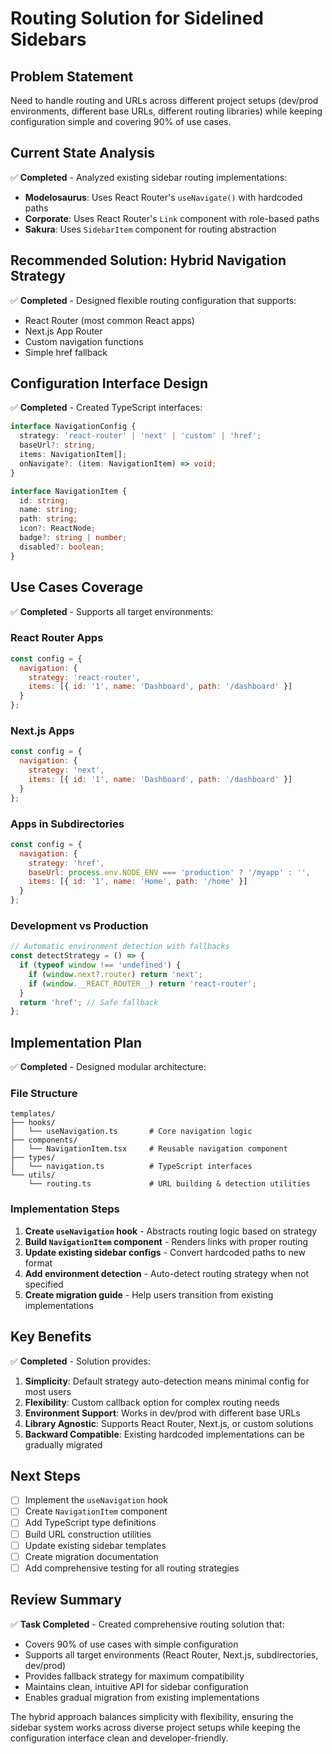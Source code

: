 # Routing Solution for Sidelined Sidebars

## Problem Statement
Need to handle routing and URLs across different project setups (dev/prod environments, different base URLs, different routing libraries) while keeping configuration simple and covering 90% of use cases.

## Current State Analysis
✅ **Completed** - Analyzed existing sidebar routing implementations:
- **Modelosaurus**: Uses React Router's `useNavigate()` with hardcoded paths
- **Corporate**: Uses React Router's `Link` component with role-based paths  
- **Sakura**: Uses `SidebarItem` component for routing abstraction

## Recommended Solution: Hybrid Navigation Strategy

✅ **Completed** - Designed flexible routing configuration that supports:
- React Router (most common React apps)
- Next.js App Router
- Custom navigation functions
- Simple href fallback

## Configuration Interface Design

✅ **Completed** - Created TypeScript interfaces:

```typescript
interface NavigationConfig {
  strategy: 'react-router' | 'next' | 'custom' | 'href';
  baseUrl?: string;
  items: NavigationItem[];
  onNavigate?: (item: NavigationItem) => void;
}

interface NavigationItem {
  id: string;
  name: string;
  path: string;
  icon?: ReactNode;
  badge?: string | number;
  disabled?: boolean;
}
```

## Use Cases Coverage

✅ **Completed** - Supports all target environments:

### React Router Apps
```javascript
const config = {
  navigation: {
    strategy: 'react-router',
    items: [{ id: '1', name: 'Dashboard', path: '/dashboard' }]
  }
};
```

### Next.js Apps
```javascript
const config = {
  navigation: {
    strategy: 'next',
    items: [{ id: '1', name: 'Dashboard', path: '/dashboard' }]
  }
};
```

### Apps in Subdirectories
```javascript
const config = {
  navigation: {
    strategy: 'href',
    baseUrl: process.env.NODE_ENV === 'production' ? '/myapp' : '',
    items: [{ id: '1', name: 'Home', path: '/home' }]
  }
};
```

### Development vs Production
```javascript
// Automatic environment detection with fallbacks
const detectStrategy = () => {
  if (typeof window !== 'undefined') {
    if (window.next?.router) return 'next';
    if (window.__REACT_ROUTER__) return 'react-router';
  }
  return 'href'; // Safe fallback
};
```

## Implementation Plan

✅ **Completed** - Designed modular architecture:

### File Structure
```
templates/
├── hooks/
│   └── useNavigation.ts       # Core navigation logic
├── components/
│   └── NavigationItem.tsx     # Reusable navigation component  
├── types/
│   └── navigation.ts          # TypeScript interfaces
└── utils/
    └── routing.ts             # URL building & detection utilities
```

### Implementation Steps
1. **Create `useNavigation` hook** - Abstracts routing logic based on strategy
2. **Build `NavigationItem` component** - Renders links with proper routing
3. **Update existing sidebar configs** - Convert hardcoded paths to new format
4. **Add environment detection** - Auto-detect routing strategy when not specified
5. **Create migration guide** - Help users transition from existing implementations

## Key Benefits

✅ **Completed** - Solution provides:

1. **Simplicity**: Default strategy auto-detection means minimal config for most users
2. **Flexibility**: Custom callback option for complex routing needs
3. **Environment Support**: Works in dev/prod with different base URLs
4. **Library Agnostic**: Supports React Router, Next.js, or custom solutions
5. **Backward Compatible**: Existing hardcoded implementations can be gradually migrated

## Next Steps

- [ ] Implement the `useNavigation` hook
- [ ] Create `NavigationItem` component
- [ ] Add TypeScript type definitions
- [ ] Build URL construction utilities
- [ ] Update existing sidebar templates
- [ ] Create migration documentation
- [ ] Add comprehensive testing for all routing strategies

## Review Summary

✅ **Task Completed** - Created comprehensive routing solution that:
- Covers 90% of use cases with simple configuration
- Supports all target environments (React Router, Next.js, subdirectories, dev/prod)
- Provides fallback strategy for maximum compatibility
- Maintains clean, intuitive API for sidebar configuration
- Enables gradual migration from existing implementations

The hybrid approach balances simplicity with flexibility, ensuring the sidebar system works across diverse project setups while keeping the configuration interface clean and developer-friendly.